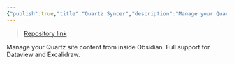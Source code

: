 ```yaml
---
{"publish":true,"title":"Quartz Syncer","description":"Manage your Quartz site content from inside Obsidian. Full support for Dataview and Excalidraw.","created":"Monday, October 21st 2024, 8:55:24 pm","modified":"Saturday, May 31st 2025, 10:14:22 am","cssclasses":"mado-heading"}
---
```



> [Repository link](https://github.com/saberzero1/quartz-syncer)

Manage your Quartz site content from inside Obsidian. Full support for Dataview and Excalidraw.
